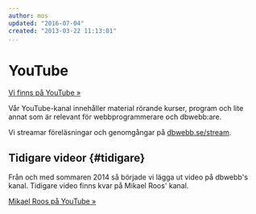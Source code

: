 ```yaml
---
author: mos
updated: "2016-07-04"
created: "2013-03-22 11:13:01"
...
```

<i class="fab fa-youtube-square" aria-hidden="true"></i> YouTube
==================================

[Vi finns på YouTube »](https://www.youtube.com/channel/UCxX3bcidovf5MDLeXMcbDyg)

Vår YouTube-kanal innehåller material rörande kurser, program och lite annat som är relevant för webbprogrammerare och dbwebb:are.

Vi streamar föreläsningar och genomgångar på [dbwebb.se/stream](stream).



Tidigare videor {#tidigare}
----------------------------------

Från och med sommaren 2014 så började vi lägga ut video på dbwebb's kanal. Tidigare video finns kvar på Mikael Roos' kanal.

[Mikael Roos på YouTube »](http://www.youtube.com/user/MikaelTHRoos)
